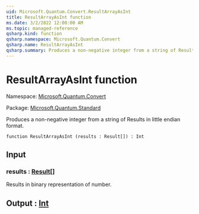 ```yaml
---
uid: Microsoft.Quantum.Convert.ResultArrayAsInt
title: ResultArrayAsInt function
ms.date: 3/2/2022 12:00:00 AM
ms.topic: managed-reference
qsharp.kind: function
qsharp.namespace: Microsoft.Quantum.Convert
qsharp.name: ResultArrayAsInt
qsharp.summary: Produces a non-negative integer from a string of Results in little endian format.
---
```


# ResultArrayAsInt function

Namespace: [Microsoft.Quantum.Convert](xref:Microsoft.Quantum.Convert)

Package: [Microsoft.Quantum.Standard](https://nuget.org/packages/Microsoft.Quantum.Standard)


Produces a non-negative integer from a string of Results in little endian format.

```qsharp
function ResultArrayAsInt (results : Result[]) : Int
```


## Input

### results : [Result](xref:microsoft.quantum.qsharp.valueliterals#result-literal)[]

Results in binary representation of number.



## Output : [Int](xref:microsoft.quantum.qsharp.valueliterals#int-literals)

